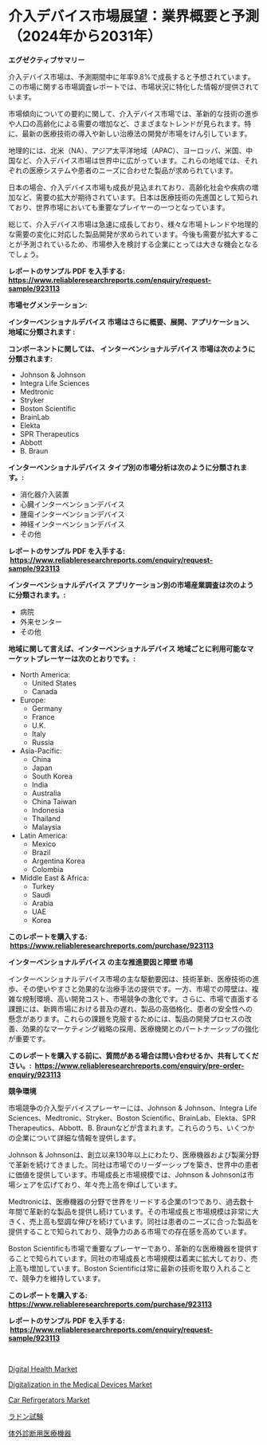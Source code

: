 <p><h1>介入デバイス市場展望：業界概要と予測（2024年から2031年）</h1></p><p><strong>エグゼクティブサマリー</strong></p>
<p><p>介入デバイス市場は、予測期間中に年率9.8%で成長すると予想されています。この市場に関する市場調査レポートでは、市場状況に特化した情報が提供されています。</p><p>市場傾向についての要約に関して、介入デバイス市場では、革新的な技術の進歩や人口の高齢化による需要の増加など、さまざまなトレンドが見られます。特に、最新の医療技術の導入や新しい治療法の開発が市場をけん引しています。</p><p>地理的には、北米（NA）、アジア太平洋地域（APAC）、ヨーロッパ、米国、中国など、介入デバイス市場は世界中に広がっています。これらの地域では、それぞれの医療システムや患者のニーズに合わせた製品が求められています。</p><p>日本の場合、介入デバイス市場も成長が見込まれており、高齢化社会や疾病の増加など、需要の拡大が期待されています。日本は医療技術の先進国として知られており、世界市場においても重要なプレイヤーの一つとなっています。</p><p>総じて、介入デバイス市場は急速に成長しており、様々な市場トレンドや地理的な需要の変化に対応した製品開発が求められています。今後も需要が拡大することが予測されているため、市場参入を検討する企業にとっては大きな機会となるでしょう。</p></p>
<p><strong>レポートのサンプル PDF を入手する: <a href="https://www.reliableresearchreports.com/enquiry/request-sample/923113">https://www.reliableresearchreports.com/enquiry/request-sample/923113</a></strong></p>
<p><strong>市場セグメンテーション:</strong></p>
<p><strong> インターベンショナルデバイス 市場はさらに概要、展開、アプリケーション、地域に分類されます :</strong></p>
<p><strong>コンポーネントに関しては、 インターベンショナルデバイス 市場は次のように分類されます: &nbsp;</strong></p>
<p><ul><li>Johnson & Johnson</li><li>Integra Life Sciences</li><li>Medtronic</li><li>Stryker</li><li>Boston Scientific</li><li>BrainLab</li><li>Elekta</li><li>SPR Therapeutics</li><li>Abbott</li><li>B. Braun</li></ul></p>
<p><strong> インターベンショナルデバイス タイプ別の市場分析は次のように分類されます。:</strong></p>
<p><ul><li>消化器介入装置</li><li>心臓インターベンションデバイス</li><li>腫瘍インターベンションデバイス</li><li>神経インターベンションデバイス</li><li>その他</li></ul></p>
<p><strong>レポートのサンプル PDF を入手する: &nbsp;<a href="https://www.reliableresearchreports.com/enquiry/request-sample/923113">https://www.reliableresearchreports.com/enquiry/request-sample/923113</a></strong></p>
<p><strong> インターベンショナルデバイス アプリケーション別の市場産業調査は次のように分類されます。:</strong></p>
<p><ul><li>病院</li><li>外来センター</li><li>その他</li></ul></p>
<p><strong>地域に関して言えば、インターベンショナルデバイス 地域ごとに利用可能なマーケットプレーヤーは次のとおりです。:</strong></p>
<p><ul>
    <li>
        North America:
        <ul>
            <li>United States</li>
            <li>Canada</li>
        </ul>
    </li>
    <li>
        Europe:
        <ul>
            <li>Germany</li>
            <li>France</li>
            <li>U.K.</li>
            <li>Italy</li>
            <li>Russia</li>
        </ul>
    </li>
    <li>
        Asia-Pacific:
        <ul>
            <li>China</li>
            <li>Japan</li>
            <li>South Korea</li>
            <li>India</li>
            <li>Australia</li>
            <li>China Taiwan</li>
            <li>Indonesia</li>
            <li>Thailand</li>
            <li>Malaysia</li>
        </ul>
    </li>
    <li>
        Latin America:
        <ul>
            <li>Mexico</li>
            <li>Brazil</li>
            <li>Argentina Korea</li>
            <li>Colombia</li>
        </ul>
    </li>
    <li>
        Middle East & Africa:
        <ul>
            <li>Turkey</li>
            <li>Saudi</li>
            <li>Arabia</li>
            <li>UAE</li>
            <li>Korea</li>
        </ul>
    </li>
    </ul></p>
<p><strong>このレポートを購入する: &nbsp;<a href="https://www.reliableresearchreports.com/purchase/923113">https://www.reliableresearchreports.com/purchase/923113</a></strong></p>
<p><strong>インターベンショナルデバイス の主な推進要因と障壁 市場</strong></p>
<p><p>インターベンショナルデバイス市場の主な駆動要因は、技術革新、医療技術の進歩、その使いやすさと効果的な治療手法の提供です。一方、市場での障壁は、複雑な規制環境、高い開発コスト、市場競争の激化です。さらに、市場で直面する課題には、新興市場における普及の遅れ、製品の高価格化、患者の安全性への懸念があります。これらの課題を克服するためには、製品の開発プロセスの改善、効果的なマーケティング戦略の採用、医療機関とのパートナーシップの強化が重要です。</p></p>
<p><strong>このレポートを購入する前に、質問がある場合は問い合わせるか、共有してください。:&nbsp; <a href="https://www.reliableresearchreports.com/enquiry/pre-order-enquiry/923113">https://www.reliableresearchreports.com/enquiry/pre-order-enquiry/923113</a></strong></p>
<p><strong>競争環境</strong></p>
<p><p>市場競争の介入型デバイスプレーヤーには、Johnson & Johnson、Integra Life Sciences、Medtronic、Stryker、Boston Scientific、BrainLab、Elekta、SPR Therapeutics、Abbott、B. Braunなどが含まれます。これらのうち、いくつかの企業について詳細な情報を提供します。</p><p>Johnson & Johnsonは、創立以来130年以上にわたり、医療機器および製薬分野で革新を続けてきました。同社は市場でのリーダーシップを築き、世界中の患者に価値を提供しています。市場成長と市場規模では、Johnson & Johnsonは市場シェアを広げており、年々売上高を伸ばしています。</p><p>Medtronicは、医療機器の分野で世界をリードする企業の1つであり、過去数十年間で革新的な製品を提供し続けています。その市場成長と市場規模は非常に大きく、売上高も堅調な伸びを続けています。同社は患者のニーズに合った製品を提供することで知られており、競争力のある市場での存在感を高めています。</p><p>Boston Scientificも市場で重要なプレーヤーであり、革新的な医療機器を提供することで知られています。同社の市場成長と市場規模は着実に拡大しており、売上高も増加しています。Boston Scientificは常に最新の技術を取り入れることで、競争力を維持しています。</p></p>
<p><strong>このレポートを購入する: &nbsp; <a href="https://www.reliableresearchreports.com/purchase/923113">https://www.reliableresearchreports.com/purchase/923113</a></strong></p>
<p><strong>レポートのサンプル PDF を入手する: &nbsp;<a href="https://www.reliableresearchreports.com/enquiry/request-sample/923113">https://www.reliableresearchreports.com/enquiry/request-sample/923113</a></strong><strong></strong></p>
<p>&nbsp;</p>
<p><p><a href="https://github.com/castoriffic/Market-Research-Report-List-3/blob/main/digital-health-market.md">Digital Health Market</a></p><p><a href="https://github.com/yoshih12/Market-Research-Report-List-2/blob/main/digitalization-in-the-medical-devices-market.md">Digitalization in the Medical Devices Market</a></p><p><a href="https://issuu.com/reportprime-2/docs/car-refirgerators-market-size-2030.pptx">Car Refirgerators Market</a></p><p><a href="https://github.com/lababdou/Market-Research-Report-List-2/blob/main/4908917182686.md">ラドン試験</a></p><p><a href="https://github.com/mohamedbakry57/Market-Research-Report-List-2/blob/main/8720496182685.md">体外診断用医療機器</a></p></p>